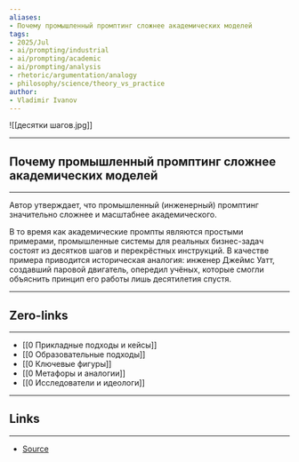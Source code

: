 ```yaml
---
aliases: 
- Почему промышленный промптинг сложнее академических моделей 
tags:
- 2025/Jul
- ai/prompting/industrial
- ai/prompting/academic
- ai/prompting/analysis
- rhetoric/argumentation/analogy
- philosophy/science/theory_vs_practice
author:
- Vladimir Ivanov
---
```

![[десятки шагов.jpg]]

-----
##  Почему промышленный промптинг сложнее академических моделей 
-----
Автор утверждает, что промышленный (инженерный) промптинг значительно сложнее и масштабнее академического. 

В то время как академические промпты являются простыми примерами, промышленные системы для реальных бизнес-задач состоят из десятков шагов и перекрёстных инструкций. В качестве примера приводится историческая аналогия: инженер Джеймс Уатт, создавший паровой двигатель, опередил учёных, которые смогли объяснить принцип его работы лишь десятилетия спустя.

---
## Zero-links
---
- [[0 Прикладные подходы и кейсы]]
- [[0 Образовательные подходы]]
- [[0 Ключевые фигуры]]
- [[0 Метафоры и аналогии]]
- [[0 Исследователи и идеологи]]

---
## Links
---
- [Source](https://t.me/c/1467914348/72059)